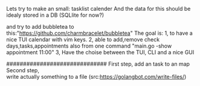 Lets try to make an small:
tasklist
calender
And the data for this should be idealy stored in a DB (SQLlite for now?)

and try to add bubbletea to this:"https://github.com/charmbracelet/bubbletea"
The goal is:
1, to have a nice TUI calendar with vim keys.
2, able to add,remove check days,tasks,appointments also from one command "main.go -show appointment 11:00"
3, Have the choise between the TUI, CLI and a nice GUI


##############################
First step,
  add an task to an map
Second step,  
  write actually something to a file (src:https://golangbot.com/write-files/)